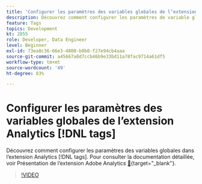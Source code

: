 ```yaml
---
title: 'Configurer les paramètres des variables globales de l’extension Analytics  [!DNL tags] '
description: Découvrez comment configurer les paramètres de variable globale dans l’extension Analytics  [!DNL tags] .
feature: Tags
topics: Development
kt: 2855
role: Developer, Data Engineer
level: Beginner
exl-id: 73ea8c36-66e3-4800-b0b0-f27e94cb4aaa
source-git-commit: a45667a8d7ccb46b9e33bd11a78fac9714a61df5
workflow-type: tm+mt
source-wordcount: '49'
ht-degree: 83%

---
```


# Configurer les paramètres des variables globales de l’extension Analytics [!DNL tags]

Découvrez comment configurer les paramètres des variables globales dans l’extension Analytics [!DNL tags]. Pour consulter la documentation détaillée, voir Présentation de l’extension Adobe Analytics [&#128279;](https://experienceleague.adobe.com/docs/experience-platform/tags/extensions/client/analytics/overview.html?lang=fr){target="_blank"}.

>[!VIDEO](https://video.tv.adobe.com/v/3427923/?quality=12&learn=on&captions=fre_fr)
